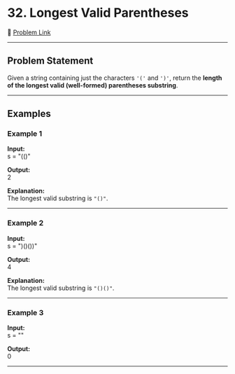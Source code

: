 # 32. Longest Valid Parentheses

🔗 [Problem Link](https://leetcode.com/problems/longest-valid-parentheses/)

---

## Problem Statement
Given a string containing just the characters `'('` and `')'`, return the **length of the longest valid (well-formed) parentheses substring**.

---

## Examples

### Example 1
**Input:**  
s = "(()"

**Output:**  
2

**Explanation:**  
The longest valid substring is `"()"`.

---

### Example 2
**Input:**  
s = ")()())"

**Output:**  
4

**Explanation:**  
The longest valid substring is `"()()"`.

---

### Example 3
**Input:**  
s = ""

**Output:**  
0

---